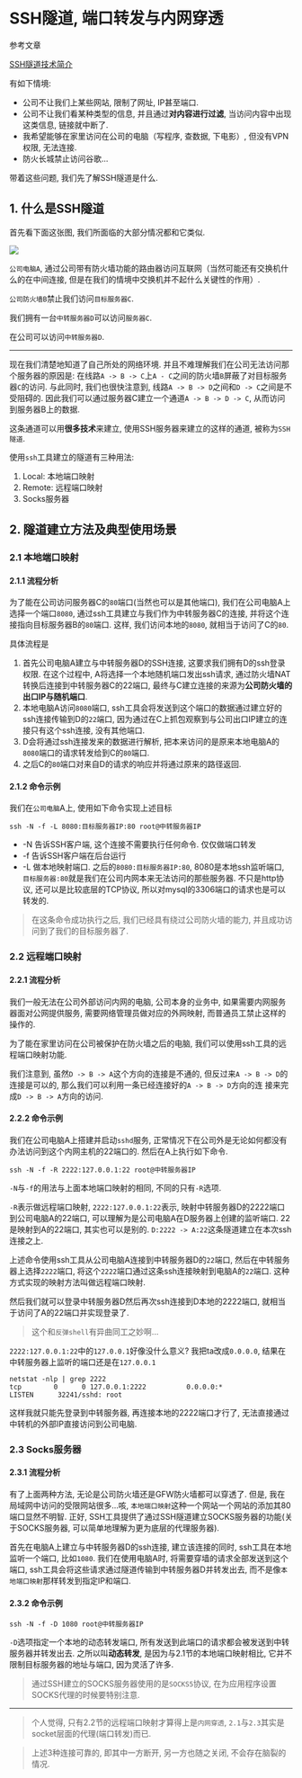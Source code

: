# SSH隧道, 端口转发与内网穿透

参考文章

[SSH隧道技术简介](http://blog.sina.com.cn/s/blog_6ca2bddf0100rljn.html)

有如下情境:

- 公司不让我们上某些网站, 限制了网址, IP甚至端口. 
- 公司不让我们看某种类型的信息, 并且通过**对内容进行过滤**, 当访问内容中出现这类信息, 链接就中断了. 
- 我希望能够在家里访问在公司的电脑（写程序, 查数据, 下电影）, 但没有VPN权限, 无法连接. 
- 防火长城禁止访问谷歌...

带着这些问题, 我们先了解SSH隧道是什么. 

## 1. 什么是SSH隧道

首先看下面这张图, 我们所面临的大部分情况都和它类似. 

![](https://gitee.com/generals-space/gitimg/raw/master/c9e1370f79ab53ec852d15bf7b4ec617.jpeg)

`公司电脑A`, 通过公司带有防火墙功能的路由器访问互联网（当然可能还有交换机什么的在中间连接, 但是在我们的情境中交换机并不起什么关键性的作用）. 

`公司防火墙B`禁止我们访问`目标服务器C`.

我们拥有一台`中转服务器D`可以访问`服务器C`.

在公司可以访问`中转服务器D`.

------

现在我们清楚地知道了自己所处的网络环境. 并且不难理解我们在公司无法访问那个服务器的原因是: 在线路`A -> B -> C`上`A - C`之间的防火墙`B`屏蔽了对目标服务器`C`的访问. 与此同时, 我们也很快注意到, 线路`A -> B -> D`之间和`D -> C`之间是不受阻碍的. 因此我们可以通过服务器C建立一个通道`A -> B -> D -> C`, 从而访问到服务器B上的数据. 

这条通道可以用**很多技术**来建立, 使用SSH服务器来建立的这样的通道, 被称为`SSH隧道`. 

使用`ssh`工具建立的隧道有三种用法:

1. Local: 本地端口映射
2. Remote: 远程端口映射
3. Socks服务器

## 2. 隧道建立方法及典型使用场景

### 2.1 本地端口映射

#### 2.1.1 流程分析

为了能在公司访问服务器C的`80`端口(当然也可以是其他端口), 我们在公司电脑A上选择一个端口`8080`, 通过ssh工具建立与我们作为中转服务器C的连接, 并将这个连接指向目标服务器B的`80`端口. 这样, 我们访问本地的`8080`, 就相当于访问了C的`80`.

具体流程是

1. 首先公司电脑A建立与中转服务器D的SSH连接, 这要求我们拥有D的ssh登录权限. 在这个过程中, A将选择一个本地随机端口发出ssh请求, 通过防火墙NAT转换后连接到中转服务器C的22端口, 最终与C建立连接的来源为**公司防火墙的出口IP与随机端口**.
2. 本地电脑A访问`8080`端口, ssh工具会将发送到这个端口的数据通过建立好的ssh连接传输到D的`22`端口, 因为通过在C上抓包观察到与公司出口IP建立的连接只有这个ssh连接, 没有其他端口.
3. D会将通过ssh连接发来的数据进行解析, 把本来访问的是原来本地电脑A的`8080`端口的请求转发给到C的`80`端口. 
4. 之后C的`80`端口对来自D的请求的响应并将通过原来的路径返回.

#### 2.1.2 命令示例

我们在`公司电脑`A上, 使用如下命令实现上述目标

```
ssh -N -f -L 8080:目标服务器IP:80 root@中转服务器IP
```

- -N 告诉SSH客户端, 这个连接不需要执行任何命令. 仅仅做端口转发
- -f 告诉SSH客户端在后台运行
- -L 做本地映射端口. 之后的`8080:目标服务器IP:80`, 8080是本地ssh监听端口, `目标服务器:80`就是我们在公司内网本来无法访问的那些服务器. 不只是http协议, 还可以是比较底层的TCP协议, 所以对mysql的3306端口的请求也是可以转发的.

> 在这条命令成功执行之后, 我们已经具有绕过公司防火墙的能力, 并且成功访问到了我们的目标服务器了.

### 2.2 远程端口映射

#### 2.2.1 流程分析

我们一般无法在公司外部访问内网的电脑, 公司本身的业务中, 如果需要内网服务器面对公网提供服务, 需要网络管理员做对应的外网映射, 而普通员工禁止这样的操作的. 

为了能在家里访问在公司被保护在防火墙之后的电脑, 我们可以使用ssh工具的远程端口映射功能.

我们注意到, 虽然`D -> B -> A`这个方向的连接是不通的, 但反过来`A -> B -> D`的连接是可以的, 那么我们可以利用一条已经连接好的`A -> B -> D`方向的连 接来完成`D -> B -> A`方向的访问.

#### 2.2.2 命令示例

我们在公司电脑A上搭建并启动`sshd`服务, 正常情况下在公司外是无论如何都没有办法访问到这个内网主机的22端口的. 然后在A上执行如下命令.

```
ssh -N -f -R 2222:127.0.0.1:22 root@中转服务器IP
```

`-N`与`-f`的用法与上面本地端口映射的相同, 不同的只有`-R`选项.

`-R`表示做远程端口映射, `2222:127.0.0.1:22`表示, 映射中转服务器D的2222端口到公司电脑A的22端口, 可以理解为是公司电脑A在D服务器上创建的监听端口. 22是映射到A的22端口, 其实也可以是别的. `D:2222 -> A:22`这条隧道建立在本次ssh连接之上.

上述命令使用ssh工具从公司电脑A连接到中转服务器D的`22`端口, 然后在中转服务器上选择`2222`端口, 将这个`2222`端口通过这条ssh连接映射到电脑A的`22`端口. 这种方式实现的映射方法叫做远程端口映射. 

然后我们就可以登录中转服务器D然后再次ssh连接到D本地的2222端口, 就相当于访问了A的22端口并实现登录了.

> 这个和`反弹shell`有异曲同工之妙啊...

`2222:127.0.0.1:22`中的`127.0.0.1`好像没什么意义? 我把ta改成`0.0.0.0`, 结果在中转服务器上监听的端口还是在`127.0.0.1`

```
netstat -nlp | grep 2222
tcp        0      0 127.0.0.1:2222          0.0.0.0:*               LISTEN      32241/sshd: root
```

这样我就只能先登录到中转服务器, 再连接本地的2222端口才行了, 无法直接通过中转机的外部IP直接访问到公司电脑.

### 2.3 Socks服务器

#### 2.3.1 流程分析

有了上面两种方法, 无论是公司防火墙还是GFW防火墙都可以穿透了. 但是, 我在局域网中访问的受限网站很多...咳, `本地端口映射`这种一个网站一个网站的添加其80端口显然不明智. 正好, SSH工具提供了通过SSH隧道建立SOCKS服务器的功能(关于SOCKS服务器, 可以简单地理解为更为底层的代理服务器).

首先在电脑A上建立与中转服务器D的ssh连接, 建立该连接的同时, ssh工具在本地监听一个端口, 比如`1080`. 我们在使用电脑A时, 将需要穿墙的请求全部发送到这个端口, ssh工具会将这些请求通过隧道传输到中转服务器D并转发出去, 而不是像`本地端口映射`那样转发到指定IP和端口. 

#### 2.3.2 命令示例

```
ssh -N -f -D 1080 root@中转服务器IP
```

`-D`选项指定一个本地的动态转发端口, 所有发送到此端口的请求都会被发送到中转服务器并转发出去. 之所以叫**动态转发**, 是因为与2.1节的本地端口映射相比, 它并不限制目标服务器的地址与端口, 因为灵活了许多.

> 通过SSH建立的SOCKS服务器使用的是`SOCKS5`协议, 在为应用程序设置SOCKS代理的时候要特别注意.

------

> 个人觉得, 只有2.2节的远程端口映射才算得上是`内网穿透`, `2.1`与`2.3`其实是socket层面的代理(端口转发)而已.

> 上述3种连接可靠的, 即其中一方断开, 另一方也随之关闭, 不会存在脑裂的情况.